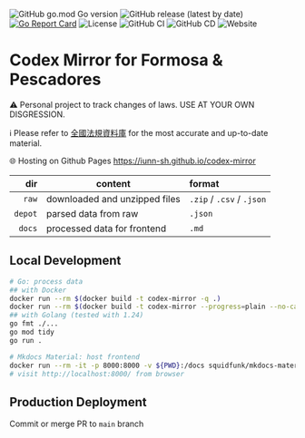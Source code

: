 ![GitHub go.mod Go version](https://img.shields.io/github/go-mod/go-version/iunn-sh/codex-mirror?color=00ADD8&logo=go&logoColor=white&style=flat-square)
![GitHub release (latest by date)](https://img.shields.io/github/v/release/iunn-sh/codex-mirror?style=flat-square)
[![Go Report Card](https://goreportcard.com/badge/github.com/iunn-sh/codex-mirror?style=flat-square)](https://goreportcard.com/report/iunn-sh/codex-mirror)
![License](https://img.shields.io/github/license/iunn-sh/codex-mirror?style=flat-square)
![GitHub CI](https://img.shields.io/github/actions/workflow/status/iunn-sh/codex-mirror/main.yml?logo=github&style=flat-square)
![GitHub CD](https://img.shields.io/github/deployments/iunn-sh/codex-mirror/github-pages?logo=github&style=flat-square)
![Website](https://img.shields.io/website?style=flat-square&url=https%3A%2F%2Fiunn-sh.github.io%2Fcodex-mirror)

# Codex Mirror for Formosa & Pescadores

:warning: Personal project to track changes of laws. USE AT YOUR OWN DISGRESSION.

:information_source: Please refer to [全國法規資料庫](https://law.moj.gov.tw/) for the most accurate and up-to-date material.

:globe_with_meridians: Hosting on Github Pages https://iunn-sh.github.io/codex-mirror

| dir  		| content						| format					|
| --------: | ----------------------------- | :------------------------ |
| `raw`		| downloaded and unzipped files	| `.zip` / `.csv` / `.json`	|
| `depot`	| parsed data from raw			| `.json`					|
| `docs`	| processed data for frontend	| `.md`						|

## Local Development

```bash
# Go: process data 
## with Docker
docker run --rm $(docker build -t codex-mirror -q .)
docker run --rm $(docker build -t codex-mirror --progress=plain --no-cache .) # debug
## with Golang (tested with 1.24)
go fmt ./...
go mod tidy
go run .

# Mkdocs Material: host frontend
docker run --rm -it -p 8000:8000 -v ${PWD}:/docs squidfunk/mkdocs-material:9.6.14
# visit http://localhost:8000/ from browser
```

## Production Deployment

Commit or merge PR to `main` branch
